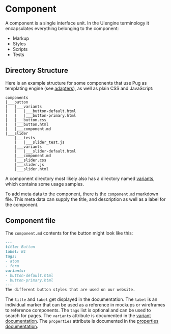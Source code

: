 # Component

A component is a single interface unit.
In the UIengine terminology it encapsulates everything belonging to the component:

- Markup
- Styles
- Scripts
- Tests

## Directory Structure

Here is an example structure for some components that use Pug as templating engine (see [adapters](/adapters/)), as well as plain CSS and JavaScript:

```tree
components
|___button
|   |___variants
|   |   |___button-default.html
|   |   |___button-primary.html
|   |___button.css
|   |___button.html
|   |___component.md
|___slider
    |___tests
    |   |___slider_test.js
    |___variants
    |   |___slider-default.html
    |___component.md
    |___slider.css
    |___slider.js
    |___slider.html
```

A component directory most likely also has a directory named [variants](/basics/variant/), which contains some usage samples.

To add meta data to the component, there is the `component.md` markdown file.
This meta data can supply the title, and description as well as a label for the component.

## Component file

The `component.md` contents for the button might look like this:

```markdown
---
title: Button
label: B1
tags:
- atom
- form
variants:
- button-default.html
- button-primary.html
---
The different button styles that are used on our website.
````

The `title` and `label` get displayed in the documentation.
The `label` is an individual marker that can be used as a reference in mockups or wireframes to reference components.
The `tags` list is optional and can be used to search for pages.
The `variants` attribute is documented in the [variant documentation](/basics/variant/).
The `properties` attribute is documented in the [properties documentation](entities-properties.md#Component-properties).
